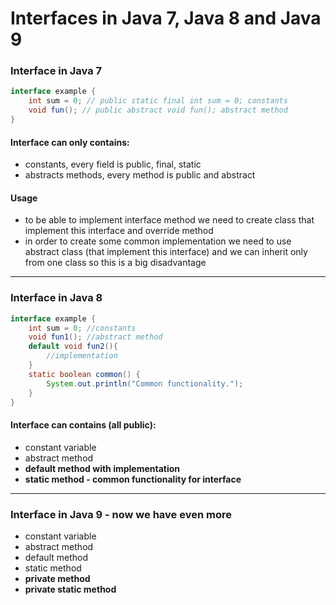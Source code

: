 
# Interfaces in Java 7, Java 8 and Java 9

### Interface in Java 7

```java
interface example {
	int sum = 0; // public static final int sum = 0; constants
	void fun(); // public abstract void fun(); abstract method
}
```

#### Interface can only contains:
* constants, every field is public, final, static
* abstracts methods, every method is public and abstract

#### Usage
* to be able to implement interface method we need to create class that implement this interface and override method
* in order to create some common implementation we need to use abstract class (that implement this interface) and we can inherit only from one class so this is a big disadvantage

----
### Interface in Java 8

```java
interface example {
	int sum = 0; //constants
	void fun1(); //abstract method
	default void fun2(){
		//implementation
	}
	static boolean common() {
		System.out.println("Common functionality.");
	}
}
```

#### Interface can contains (all public):
* constant variable
* abstract method
* __default method with implementation__
* __static method - common functionality for interface__

----
### Interface in Java 9 - now we have even more

* constant variable
* abstract method
* default method
* static method
* __private method__
* __private static method__




